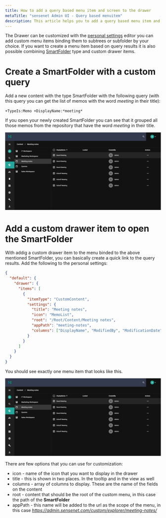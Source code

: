 ```yaml
---
title: How to add a query based menu item and screen to the drawer
metaTitle: "sensenet Admin UI - Query based menuitem"
description: This article helps you to add a query based menu item and screen to the drawer on the Admin UI.
---
```


The Drawer can be customized with the [personal settings](./00-personal-settings) editor you can add custom menu items binding them to subtrees or subfolder by your choice. If you want to create a menu item based on query results it is also possible combining [SmartFolder](/concepts/basics/041-content-query#smartfolder) type and custom drawer items.

# Create a SmartFolder with a custom query

Add a new content with the type SmartFolder with the following query (with this query you can get the list of memos with the word *meeting* in their title):

```+TypeIs:Memo +DisplayName:*meeting*```

If you open your newly created SmartFolder you can see that it grouped all those memos from the repository that have the word *meeting* in their title.

![SmartFolder children](../img/meeting_notes.png "SmartFolder children")

# Add a custom drawer item to open the SmartFolder

With addig a custom drawer item to the menu binded to the above mentioned SmartFolder, you can basically create a quick link to the query results. Add the following to the personal settings:

```json
{
  "default": {
    "drawer": {
      "items": [
        {
          "itemType": "CustomContent",
          "settings": {
            "title": "Meeting notes",
            "icon": "MemoList",
            "root": "/Root/Content/Meeting notes",
            "appPath": "meeting-notes",
            "columns": ["DisplayName", "ModifiedBy", "ModificationDate"]
          }
        }
      ]
    }
  }
}
```

You should see exactly one menu item that looks like this.

![meeting notes drawer item](../img/meeting_notes.png "meeting notes drawer item")

There are few options that you can use for customization:
  - icon - name of the icon that you want to display in the drawer
  - title - this is shown in two places. In the tooltip and in the view as well
  - columns - array of columns to display. These are the name of the fields on the content
  - root - content that should be the root of the custom menu, in this case the path of the **SmartFolder**
  - appPath - this name will be added to the url as the scope of the menu, in this case *https://admin.sensenet.com/custom/explorer/meeting-notes/*
